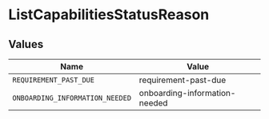 # ListCapabilitiesStatusReason


## Values

| Name                            | Value                           |
| ------------------------------- | ------------------------------- |
| `REQUIREMENT_PAST_DUE`          | requirement-past-due            |
| `ONBOARDING_INFORMATION_NEEDED` | onboarding-information-needed   |